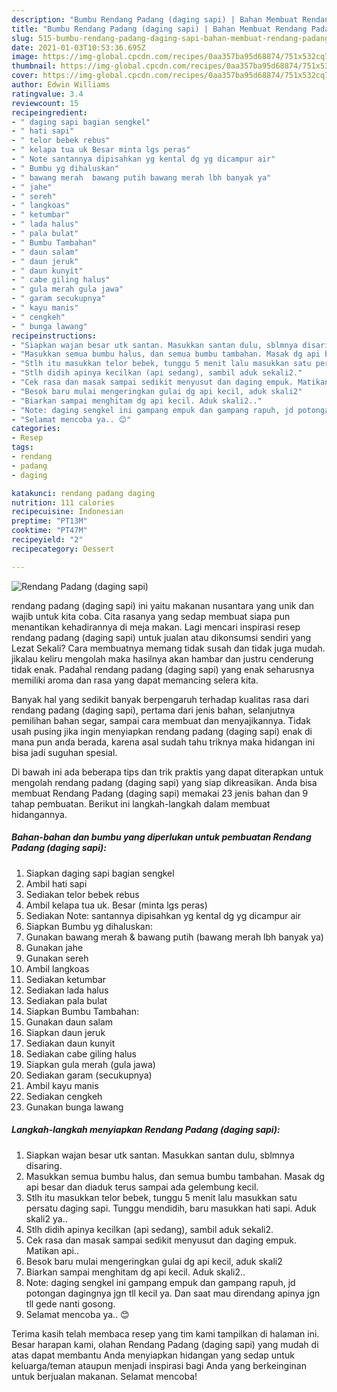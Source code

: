 ```yaml
---
description: "Bumbu Rendang Padang (daging sapi) | Bahan Membuat Rendang Padang (daging sapi) Yang Enak Dan Mudah"
title: "Bumbu Rendang Padang (daging sapi) | Bahan Membuat Rendang Padang (daging sapi) Yang Enak Dan Mudah"
slug: 515-bumbu-rendang-padang-daging-sapi-bahan-membuat-rendang-padang-daging-sapi-yang-enak-dan-mudah
date: 2021-01-03T10:53:36.695Z
image: https://img-global.cpcdn.com/recipes/0aa357ba95d68874/751x532cq70/rendang-padang-daging-sapi-foto-resep-utama.jpg
thumbnail: https://img-global.cpcdn.com/recipes/0aa357ba95d68874/751x532cq70/rendang-padang-daging-sapi-foto-resep-utama.jpg
cover: https://img-global.cpcdn.com/recipes/0aa357ba95d68874/751x532cq70/rendang-padang-daging-sapi-foto-resep-utama.jpg
author: Edwin Williams
ratingvalue: 3.4
reviewcount: 15
recipeingredient:
- " daging sapi bagian sengkel"
- " hati sapi"
- " telor bebek rebus"
- " kelapa tua uk Besar minta lgs peras"
- " Note santannya dipisahkan yg kental dg yg dicampur air"
- " Bumbu yg dihaluskan"
- " bawang merah  bawang putih bawang merah lbh banyak ya"
- " jahe"
- " sereh"
- " langkoas"
- " ketumbar"
- " lada halus"
- " pala bulat"
- " Bumbu Tambahan"
- " daun salam"
- " daun jeruk"
- " daun kunyit"
- " cabe giling halus"
- " gula merah gula jawa"
- " garam secukupnya"
- " kayu manis"
- " cengkeh"
- " bunga lawang"
recipeinstructions:
- "Siapkan wajan besar utk santan. Masukkan santan dulu, sblmnya disaring."
- "Masukkan semua bumbu halus, dan semua bumbu tambahan. Masak dg api besar dan diaduk terus sampai ada gelembung kecil."
- "Stlh itu masukkan telor bebek, tunggu 5 menit lalu masukkan satu persatu daging sapi. Tunggu mendidih, baru masukkan hati sapi. Aduk skali2 ya.."
- "Stlh didih apinya kecilkan (api sedang), sambil aduk sekali2."
- "Cek rasa dan masak sampai sedikit menyusut dan daging empuk. Matikan api.."
- "Besok baru mulai mengeringkan gulai dg api kecil, aduk skali2"
- "Biarkan sampai menghitam dg api kecil. Aduk skali2.."
- "Note: daging sengkel ini gampang empuk dan gampang rapuh, jd potongan dagingnya jgn tll kecil ya. Dan saat mau direndang apinya jgn tll gede nanti gosong."
- "Selamat mencoba ya.. 😊"
categories:
- Resep
tags:
- rendang
- padang
- daging

katakunci: rendang padang daging 
nutrition: 111 calories
recipecuisine: Indonesian
preptime: "PT13M"
cooktime: "PT47M"
recipeyield: "2"
recipecategory: Dessert

---
```



![Rendang Padang (daging sapi)](https://img-global.cpcdn.com/recipes/0aa357ba95d68874/751x532cq70/rendang-padang-daging-sapi-foto-resep-utama.jpg)


rendang padang (daging sapi) ini yaitu makanan nusantara yang unik dan wajib untuk kita coba. Cita rasanya yang sedap membuat siapa pun menantikan kehadirannya di meja makan.
Lagi mencari inspirasi resep rendang padang (daging sapi) untuk jualan atau dikonsumsi sendiri yang Lezat Sekali? Cara membuatnya memang tidak susah dan tidak juga mudah. jikalau keliru mengolah maka hasilnya akan hambar dan justru cenderung tidak enak. Padahal rendang padang (daging sapi) yang enak seharusnya memiliki aroma dan rasa yang dapat memancing selera kita.

Banyak hal yang sedikit banyak berpengaruh terhadap kualitas rasa dari rendang padang (daging sapi), pertama dari jenis bahan, selanjutnya pemilihan bahan segar, sampai cara membuat dan menyajikannya. Tidak usah pusing jika ingin menyiapkan rendang padang (daging sapi) enak di mana pun anda berada, karena asal sudah tahu triknya maka hidangan ini bisa jadi suguhan spesial.




Di bawah ini ada beberapa tips dan trik praktis yang dapat diterapkan untuk mengolah rendang padang (daging sapi) yang siap dikreasikan. Anda bisa membuat Rendang Padang (daging sapi) memakai 23 jenis bahan dan 9 tahap pembuatan. Berikut ini langkah-langkah dalam membuat hidangannya.

<!--inarticleads1-->

##### Bahan-bahan dan bumbu yang diperlukan untuk pembuatan Rendang Padang (daging sapi):

1. Siapkan  daging sapi bagian sengkel
1. Ambil  hati sapi
1. Sediakan  telor bebek rebus
1. Ambil  kelapa tua uk. Besar (minta lgs peras)
1. Sediakan  Note: santannya dipisahkan yg kental dg yg dicampur air
1. Siapkan  Bumbu yg dihaluskan:
1. Gunakan  bawang merah &amp; bawang putih (bawang merah lbh banyak ya)
1. Gunakan  jahe
1. Gunakan  sereh
1. Ambil  langkoas
1. Sediakan  ketumbar
1. Sediakan  lada halus
1. Sediakan  pala bulat
1. Siapkan  Bumbu Tambahan:
1. Gunakan  daun salam
1. Siapkan  daun jeruk
1. Sediakan  daun kunyit
1. Sediakan  cabe giling halus
1. Siapkan  gula merah (gula jawa)
1. Sediakan  garam (secukupnya)
1. Ambil  kayu manis
1. Sediakan  cengkeh
1. Gunakan  bunga lawang




<!--inarticleads2-->

##### Langkah-langkah menyiapkan Rendang Padang (daging sapi):

1. Siapkan wajan besar utk santan. Masukkan santan dulu, sblmnya disaring.
1. Masukkan semua bumbu halus, dan semua bumbu tambahan. Masak dg api besar dan diaduk terus sampai ada gelembung kecil.
1. Stlh itu masukkan telor bebek, tunggu 5 menit lalu masukkan satu persatu daging sapi. Tunggu mendidih, baru masukkan hati sapi. Aduk skali2 ya..
1. Stlh didih apinya kecilkan (api sedang), sambil aduk sekali2.
1. Cek rasa dan masak sampai sedikit menyusut dan daging empuk. Matikan api..
1. Besok baru mulai mengeringkan gulai dg api kecil, aduk skali2
1. Biarkan sampai menghitam dg api kecil. Aduk skali2..
1. Note: daging sengkel ini gampang empuk dan gampang rapuh, jd potongan dagingnya jgn tll kecil ya. Dan saat mau direndang apinya jgn tll gede nanti gosong.
1. Selamat mencoba ya.. 😊




Terima kasih telah membaca resep yang tim kami tampilkan di halaman ini. Besar harapan kami, olahan Rendang Padang (daging sapi) yang mudah di atas dapat membantu Anda menyiapkan hidangan yang sedap untuk keluarga/teman ataupun menjadi inspirasi bagi Anda yang berkeinginan untuk berjualan makanan. Selamat mencoba!
